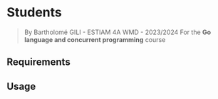 # Students

> By Bartholomé GILI - ESTIAM 4A WMD - 2023/2024
> For the **Go language and concurrent programming** course

## Requirements

## Usage

